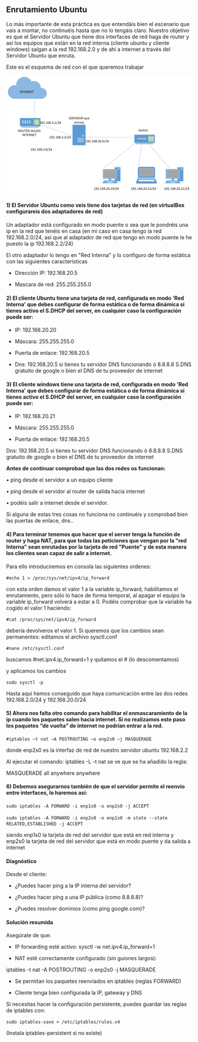 ## Enrutamiento Ubuntu
Lo más importante de esta práctica es que entendáis bien el escenario que vais a montar, no continuéis hasta que no lo tengáis claro. Nuestro objetivo es que el Servidor Ubuntu que tiene dos interfaces de red haga de router y así los equipos que están en la red interna (cliente ubuntu y cliente windows) salgan a la red 192.168.2.0 y de ahí a internet a través del Servidor Ubuntu que enruta.

Este es el esquema de red con el que queremos trabajar

![imagen](/img/EnrutamientoW.png)

#### 1) El Servidor Ubuntu como veis tiene dos tarjetas de red (en virtualBox configurareis dos adaptadores de red)

Un adaptador está configurado en modo puente o sea que le pondréis una ip en la red que tenéis en casa (en mi caso en casa tengo la red 192.168.2.0/24, así que al adaptador de red que tengo en modo puente le he puesto la ip 192.168.2.2/24)

El otro adaptador lo tengo en "Red Interna" y lo configuro de forma estática con las siguientes características

- Dirección IP: 192.168.20.5

- Mascara de red: 255.255.255.0

#### 2) El cliente Ubuntu tiene una tarjeta de red, configurada en modo 'Red Interna' que debes configurar de forma estática o de forma dinámica si tienes activo el S.DHCP del server, en cualquier caso la configuración puede ser:

- IP: 192.168.20.20

- Máscara: 255.255.255.0

- Puerta de enlace: 192.168.20.5

- Dns: 192.168.20.5 si tienes tu servidor DNS funcionando ó  8.8.8.8 S.DNS gratuito de google o bien el DNS de tu proveedor de internet

#### 3) El cliente windows tiene una tarjeta de red, configurada en modo 'Red Interna' que debes configurar de forma estática o de forma dinámica si tienes activo el S.DHCP del server, en cualquier caso la configuración puede ser:

- IP: 192.168.20.21

- Máscara: 255.255.255.0

- Puerta de enlace: 192.168.20.5

 Dns: 192.168.20.5 si tienes tu servidor DNS funcionando ó 8.8.8.8 S.DNS gratuito de google o bien el DNS de tu proveedor de internet

**Antes de continuar comprobad que las dos redes os funcionan:**

• ping desde el servidor a un equipo cliente

• ping desde el servidor al router de salida hacia internet

• podéis salir a internet desde el servidor.

Si alguna de estas tres cosas no funciona no continuéis y comprobad bien las puertas de enlace, dns..

#### 4) Para terminar tenemos que hacer que el server tenga la función de router y haga NAT, para que todas las peticiones que vengan por la "red Interna" sean enrutadas por la tarjeta de red "Puente" y de esta manera los clientes sean capaz de salir a internet.

Para ello introduciremos en consola las siguientes ordenes:

```
#echo 1 > /proc/sys/net/ipv4/ip_forward
```

con esta orden damos el valor 1 a la variable ip_forward, habilitamos el enrutamiento, pero sólo lo hace de forma temporal, al apagar el equipo la variable ip_forward volverá a estar a 0. Podéis comprobar que la variable ha cogido el valor 1 haciendo:

```
#cat /proc/sys/net/ipv4/ip_forward
```

debería devolveros el valor 1.
Si queremos que los cambios sean permanentes:
editamos el archivo sysctl.conf

```
#nano /etc/sysctl.conf
```

buscamos #net.ipv4.ip_forward=1 y quitamos el # (lo descomentamos)

y aplicamos los cambios

```
sudo sysctl -p
```

Hasta aquí hemos conseguido que haya comunicación entre las dos redes 192.168.2.0/24 y 192.168.20.0/24

#### 5) Ahora nos falta otro comando para habilitar el enmascaramiento de la ip cuando los paquetes salen hacia internet. Si no realizamos este paso los paquetes “de vuelta” de internet no podrían entrar a la red.

```
#iptables –t nat –A POSTROUTING –o enp2s0 –j MASQUERADE
```

donde enp2s0 es la interfaz de red de nuestro servidor ubuntu 192.168.2.2

Al ejecutar el comando: iptables -L -t nat se ve que se ha añadido la regla:

MASQUERADE all anywhere anywhere

#### 6) Debemos asegurarnos también de que el servidor permite el reenvio entre interfaces, lo haremos así:

```
sudo iptables -A FORWARD -i enp1s0 -o enp2s0 -j ACCEPT

sudo iptables -A FORWARD -i enp2s0 -o enp1s0 -m state --state RELATED,ESTABLISHED -j ACCEPT
```

siendo enp1s0 la tarjeta de red del servidor que está en red interna y enp2s0 la tarjeta de red del servidor que está en modo puente y da salida a internet

#### Diagnóstico

Desde el cliente:

- ¿Puedes hacer ping a la IP interna del servidor?

- ¿Puedes hacer ping a una IP pública (como 8.8.8.8)?

- ¿Puedes resolver dominios (como ping google.com)?

#### Solución resumida

Asegúrate de que:

- IP forwarding esté activo: sysctl -w net.ipv4.ip_forward=1

- NAT esté correctamente configurado (sin guiones largos):

iptables -t nat -A POSTROUTING -o enp2s0 -j MASQUERADE

- Se permitan los paquetes reenviados en iptables (reglas FORWARD)

- Cliente tenga bien configurada la IP, gateway y DNS

Si necesitas hacer la configuración persistente, puedes guardar las reglas de iptables con:

```
sudo iptables-save > /etc/iptables/rules.v4
 ```

(Instala iptables-persistent si no existe)
